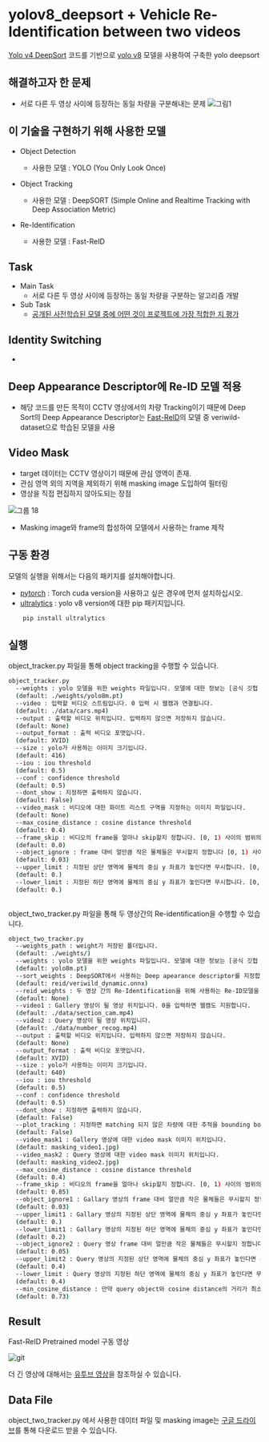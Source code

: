 # yolov8_deepsort + Vehicle Re-Identification between two videos


[Yolo v4 DeepSort](https://github.com/theAIGuysCode/yolov4-deepsort) 코드를 기반으로 [yolo v8](https://github.com/ultralytics/ultralytics) 모델을 사용하여 구축한 yolo deepsort

## 해결하고자 한 문제

- 서로 다른 두 영상 사이에 등장하는 동일 차량을 구분해내는 문제
![그림1](https://user-images.githubusercontent.com/18918072/220260965-4e8384bf-bdeb-460f-b3d8-0c1ecb5cf7f4.png)

## 이 기술을 구현하기 위해 사용한 모델

- Object Detection
    - 사용한 모델 : YOLO (You Only Look Once)

- Object Tracking
    - 사용한 모델 : DeepSORT (Simple Online and Realtime Tracking with Deep Association Metric)

- Re-Identification
    - 사용한 모델 : Fast-ReID
    
## Task

- Main Task
    - 서로 다른 두 영상 사이에 등장하는 동일 차량을 구분하는 알고리즘 개발
- Sub Task
    - [공개된 사전학습된 모델 중에 어떤 것이 프로젝트에 가장 적합한 지 평가](https://github.com/pokem1402/vehicle_reid)

## Identity Switching
- 


## Deep Appearance Descriptor에 Re-ID 모델 적용
- 해당 코드를 만든 목적이 CCTV 영상에서의 차량 Tracking이기 때문에 Deep Sort의 Deep Appearance Descriptor는 [Fast-ReID](https://github.com/JDAI-CV/fast-reid)의 모델 중 veriwild-dataset으로 학습된 모델을 사용

## Video Mask

- target 데이터는 CCTV 영상이기 때문에 관심 영역이 존재.
- 관심 영역 외의 지역을 제외하기 위해 masking image 도입하여 필터링
- 영상을 직접 편집하지 않아도되는 장점

![그룹 18](https://user-images.githubusercontent.com/18918072/220316149-0b214e65-e3aa-4f36-b9f3-1d8b7bc20ced.png)
 - Masking image와 frame의 합성하여 모델에서 사용하는 frame 제작
 



## 구동 환경

모델의 실행을 위해서는 다음의 패키지를 설치해야합니다.
- [pytorch](https://pytorch.org/get-started/locally/) : Torch cuda version을 사용하고 싶은 경우에 먼저 설치하십시오.
- [ultralytics](https://github.com/ultralytics/ultralytics) : yolo v8 version에 대한 pip 패키지입니다.
```bash
    pip install ultralytics
```

## 실행

object_tracker.py 파일을 통해 object tracking을 수행할 수 있습니다.

```bash
object_tracker.py
  --weights : yolo 모델을 위한 weights 파일입니다. 모델에 대한 정보는 [공식 깃헙 Readme](https://github.com/ultralytics/ultralytics) 에서 확인 가능하고 모델명을 지정하면 자동으로 다운로드 받습니다.
  (default: ./weights/yolo8m.pt)
  --video : 입력할 비디오 스트림입니다. 0 입력 시 웹캠과 연결됩니다.
  (default: ./data/cars.mp4)
  --output : 출력할 비디오 위치입니다. 입력하지 않으면 저장하지 않습니다.
  (default: None)
  --output_format : 출력 비디오 포맷입니다.
  (default: XVID)
  --size : yolo가 사용하는 이미지 크기입니다.
  (default: 416)
  --iou : iou threshold
  (default: 0.5)
  --conf : confidence threshold
  (default: 0.5)
  --dont_show : 지정하면 출력하지 않습니다.
  (default: False)
  --video_mask : 비디오에 대한 화이트 리스트 구역을 지정하는 이미지 파일입니다.
  (default: None)
  --max_cosine_distance : cosine distance threshold
  (default: 0.4)
  --frame_skip : 비디오의 frame을 얼마나 skip할지 정합니다. [0, 1) 사이의 범위의 값으로 한정됩니다.
  (default: 0.0)
  --object_ignore : frame 대비 얼만큼 작은 물체들은 무시할지 정합니다 [0, 1) 사이의 범위의 값으로 한정됩니다.
  (default: 0.03)
  --upper_limit : 지정된 상단 영역에 물체의 중심 y 좌표가 놓인다면 무시합니다. [0, 1) 사이의 범위의 값으로 한정됩니다.
  (default: 0.)
  --lower_limit : 지정된 하단 영역에 물체의 중심 y 좌표가 놓인다면 무시합니다. [0, 1) 사이의 범위의 값으로 한정되고, upper_limit와 lower_limit의 합은 1 이하여야합니다.
  (default: 0.)
  
```

object_two_tracker.py 파일을 통해 두 영상간의 Re-identification을 수행할 수 있습니다.

```bash
object_two_tracker.py
  --weights_path : weight가 저장된 폴더입니다.
  (default: ./weights/)
  --weights : yolo 모델을 위한 weights 파일입니다. 모델에 대한 정보는 [공식 깃헙 Readme](https://github.com/ultralytics/ultralytics) 에서 확인 가능하고 모델명을 지정하면 자동으로 다운로드 받습니다.
  (default: yolo8m.pt)
  --sort_weights : DeepSORT에서 사용하는 Deep apearance descriptor를 지정합니다. onnx만 지원합니다.
  (default: reid/veriwild_dynamic.onnx)
  --reid_weights : 두 영상 간의 Re-Identification을 위해 사용하는 Re-ID모델을 지정합니다. onnx만 지원하고 지정하지 않으면 sort_weights와 동일한 것을 사용합니다.
  (default: None)
  --video1 : Gallery 영상이 될 영상 위치입니다. 0을 입력하면 웹캠도 지원합니다.
  (default: ./data/section_cam.mp4)
  --video2 : Query 영상이 될 영상 위치입니다.
  (default: ./data/number_recog.mp4)
  --output : 출력할 비디오 위치입니다. 입력하지 않으면 저장하지 않습니다.
  (default: None)
  --output_format : 출력 비디오 포맷입니다.
  (default: XVID)
  --size : yolo가 사용하는 이미지 크기입니다.
  (default: 640)
  --iou : iou threshold
  (default: 0.5)
  --conf : confidence threshold
  (default: 0.5)
  --dont_show : 지정하면 출력하지 않습니다.
  (default: False)
  --plot_tracking : 지정하면 matching 되지 않은 차량에 대한 추적을 bounding box로 그려줍니다.
  (default: False)
  --video_mask1 : Gallery 영상에 대한 video mask 이미지 위치입니다.
  (default: masking_video1.jpg)
  --video_mask2 : Query 영상에 대한 video mask 이미지 위치입니다.
  (default: masking_video2.jpg)
  --max_cosine_distance : cosine distance threshold
  (default: 0.4)
  --frame_skip : 비디오의 frame을 얼마나 skip할지 정합니다. [0, 1) 사이의 범위의 값으로 한정됩니다.
  (default: 0.85)
  --object_ignore1 : Gallary 영상의 frame 대비 얼만큼 작은 물체들은 무시할지 정합니다 [0, 1) 사이의 범위의 값으로 한정됩니다.
  (default: 0.03)
  --upper_limit1 : Gallary 영상의 지정된 상단 영역에 물체의 중심 y 좌표가 놓인다면 무시합니다. [0, 1) 사이의 범위의 값으로 한정됩니다.
  (default: 0.)
  --lower_limit1 : Gallary 영상의 지정된 하단 영역에 물체의 중심 y 좌표가 놓인다면 무시합니다. [0, 1) 사이의 범위의 값으로 한정되고, upper_limit와 lower_limit의 합은 1 이하여야합니다.
  (default: 0.2)
  --object_ignore2 : Query 영상 frame 대비 얼만큼 작은 물체들은 무시할지 정합니다 [0, 1) 사이의 범위의 값으로 한정됩니다.
  (default: 0.05)
  --upper_limit2 : Query 영상의 지정된 상단 영역에 물체의 중심 y 좌표가 놓인다면 무시합니다. [0, 1) 사이의 범위의 값으로 한정됩니다.
  (default: 0.4)
  --lower_limit : Query 영상의 지정된 하단 영역에 물체의 중심 y 좌표가 놓인다면 무시합니다. [0, 1) 사이의 범위의 값으로 한정되고, upper_limit와 lower_limit의 합은 1 이하여야합니다.
  (default: 0.4)
  --min_cosine_distance : 만약 query object와 cosine distance의 거리가 최소인 gallery object의 cosine distance가 이 값보다 크다면 같은 물체로 인식하지 않습니다.
  (default: 0.73)
```

## Result

Fast-ReID Pretrained model 구동 영상

![git](https://user-images.githubusercontent.com/18918072/218662959-a45b7405-6a07-4ddd-8538-0c02c5fa1571.gif)

더 긴 영상에 대해서는 [유투브 영상](https://youtu.be/sn4lJqrza5w)을 참조하실 수 있습니다.

## Data File

object_two_tracker.py 에서 사용한 데이터 파일 및 masking image는 [구글 드라이브](https://drive.google.com/drive/folders/1U-HkCiRLllAAYCbR0MkYH_QeLUld0Ony?usp=share_link)를 통해 다운로드 받을 수 있습니다.
